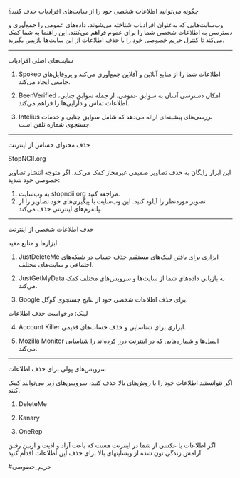 چگونه می‌توانید اطلاعات شخصی خود را از سایت‌های افراد‌یاب حذف کنید؟

وب‌سایت‌هایی که به‌عنوان افراد‌یاب شناخته می‌شوند، داده‌های عمومی را جمع‌آوری و دسترسی به اطلاعات شخصی شما را برای عموم فراهم می‌کنند. این راهنما به شما کمک می‌کند تا کنترل حریم خصوصی خود را با حذف اطلاعات از این سایت‌ها بازپس بگیرید.

---
سایت‌های اصلی افراد‌یاب

1. Spokeo
اطلاعات شما را از منابع آنلاین و آفلاین جمع‌آوری می‌کند و پروفایل‌های جامعی ایجاد می‌کند.

2. BeenVerified
امکان دسترسی آسان به سوابق عمومی، از جمله سوابق جنایی، اطلاعات تماس و دارایی‌ها را فراهم می‌کند.


3. Intelius
بررسی‌های پیشینه‌ای ارائه می‌دهد که شامل سوابق جنایی و خدمات جستجوی شماره تلفن است.
---
حذف محتوای حساس از اینترنت

StopNCII.org

این ابزار رایگان به حذف تصاویر صمیمی غیرمجاز کمک می‌کند.
اگر متوجه انتشار تصاویر خصوصی خود شدید:

1. به وب‌سایت stopncii.org مراجعه کنید.
2. تصویر موردنظر را آپلود کنید.
این وب‌سایت با پیگیری‌های خود تصاویر را از پلتفرم‌های اینترنتی حذف می‌کند.
---
حذف اطلاعات شخصی از اینترنت

ابزارها و منابع مفید

1. JustDeleteMe
ابزاری برای یافتن لینک‌های مستقیم حذف حساب در شبکه‌های اجتماعی و سایت‌های مختلف.


2. JustGetMyData
به بازیابی داده‌های شما از سایت‌ها و سرویس‌های مختلف کمک می‌کند.


3. Google
برای حذف اطلاعات شخصی خود از نتایج جستجوی گوگل:

لینک: درخواست حذف اطلاعات


4. Account Killer
ابزاری برای شناسایی و حذف حساب‌های قدیمی.

5. Mozilla Monitor
ایمیل‌ها و شماره‌هایی که در اینترنت درز کرده‌اند را شناسایی می‌کند.

---

سرویس‌های پولی برای حذف اطلاعات

اگر نتوانستید اطلاعات خود را با روش‌های بالا حذف کنید، سرویس‌های زیر می‌توانند کمک کنند.

1. DeleteMe

2. Kanary

3. OneRep



اگر اطلاعات یا عکسی از شما در اینترنت هست که باعث آزاد و اذیت و ازبین رفتن آرامش زندگی تون شده از وبسایتهای بالا برای حذف این اطلاعات اقدام کنید

#حریم‌_خصوصی
